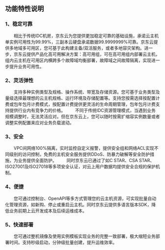 ## 功能特性说明

### 1、稳定可靠
&emsp;&emsp;相比于传统IDC机房，京东云为您提供更加稳定可靠的基础设施，承诺云主机单实例可用性为99.99%，三副本云硬盘承诺数据99.9999999%可靠。京东云提供多地域多可用区，您可基于此构建主备/双活服务，或者多地容灾架构。进一步，京东云提供产品化高可用解决方案：高可用组，可在高可用组内部署云主机，组内云主机在可用区内横跨多个故障域均衡部署，故障域之间故障隔离，实现进一步提升业务可用性。
### 2、灵活弹性
&emsp;&emsp;支持多种实例类型及规格、操作系统、带宽及存储资源。您可基于业务类型及量级选择最理想的云主机规格、运行环境及存储配置等。支持您按需选择按配置计费或包年包月计费模式，按配置计费提供更灵活的生命周期管理，包年包月计费支持提供行业内有竞争力的价格。
&emsp;&emsp;不同于传统IDC资源管理模式，当遇到业务规模调整时，无法灵活应对。但在京东云上，您可以随时按需扩缩容实例数量或者调整实例配置来应对业务负载波动。
### 3、安全
&emsp;&emsp;VPC间网络100%隔离，实时监控自定义报警，提供安全组和网络ACL实现不同级别的访问控制，免费的主机安全服务提供DDoS、防暴力破解等安全防护措施，为业务提供全面防护。
&emsp;&emsp;同时京东云已通过了如C STAR、CSA STAR、ISO27001及ISO27018等多项安全认证，对云上用户数据均提供安全合规的保护机制。
### 4、便捷
&emsp;&emsp;您可通过控制台、OpenAPI等多方式管理您的云主机资源，可实现批量自动化管理资源，如新购、停止或重启云主机。同时京东云提供多语言版本SDK，降低业务前期上云开发成本及后续运维成本。
### 5、快速部署
&emsp;&emsp;您可通过整机镜像及使用实例模板实现业务的完整一致部署，极大缩短业务部署时间。支持秒级启动，分钟级批量创建，提升运维效率。
